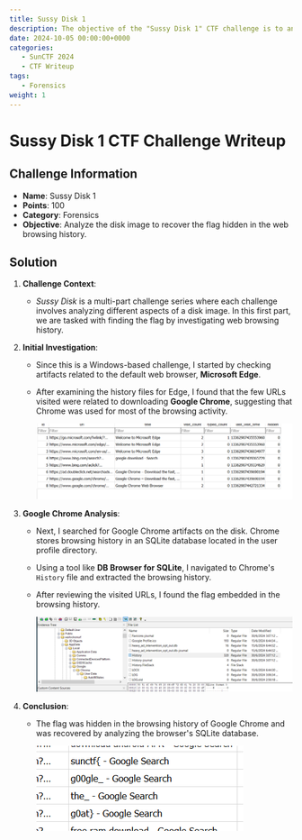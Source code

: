 ```yaml
---
title: Sussy Disk 1 
description: The objective of the "Sussy Disk 1" CTF challenge is to analyze the disk image to recover the flag hidden in the web browsing history.
date: 2024-10-05 00:00:00+0000
categories:
   - SunCTF 2024
   - CTF Writeup
tags:
   - Forensics
weight: 1     
---
```

# Sussy Disk 1 CTF Challenge Writeup

## Challenge Information
- **Name**: Sussy Disk 1
- **Points**: 100
- **Category**: Forensics
- **Objective**: Analyze the disk image to recover the flag hidden in the web browsing history.

## Solution

1. **Challenge Context**:
   - *Sussy Disk* is a multi-part challenge series where each challenge involves analyzing different aspects of a disk image. In this first part, we are tasked with finding the flag by investigating web browsing history.

2. **Initial Investigation**:
   - Since this is a Windows-based challenge, I started by checking artifacts related to the default web browser, **Microsoft Edge**.
   - After examining the history files for Edge, I found that the few URLs visited were related to downloading **Google Chrome**, suggesting that Chrome was used for most of the browsing activity.


      ![Download Google](<download google.png>)

3. **Google Chrome Analysis**:
   - Next, I searched for Google Chrome artifacts on the disk. Chrome stores browsing history in an SQLite database located in the user profile directory.
   - Using a tool like **DB Browser for SQLite**, I navigated to Chrome's `History` file and extracted the browsing history.
   - After reviewing the visited URLs, I found the flag embedded in the browsing history.

      ![Google DB File](<google history db file.png>)

4. **Conclusion**:
   - The flag was hidden in the browsing history of Google Chrome and was recovered by analyzing the browser's SQLite database.


      ![Flag](flag.png)